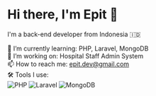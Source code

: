 # Hi there, I'm Epit 👋

I'm a back-end developer from Indonesia 🇮🇩

🌱 I’m currently learning: PHP, Laravel, MongoDB  
💼 I’m working on: Hospital Staff Admin System  
📫 How to reach me: epit.dev@gmail.com  
🛠️ Tools I use:  
![PHP](https://img.shields.io/badge/-PHP-8892BF?style=flat-square&logo=php&logoColor=white)
![Laravel](https://img.shields.io/badge/-Laravel-FF2D20?style=flat-square&logo=laravel&logoColor=white)
![MongoDB](https://img.shields.io/badge/-MongoDB-4DB33D?style=flat-square&logo=mongodb&logoColor=white)
